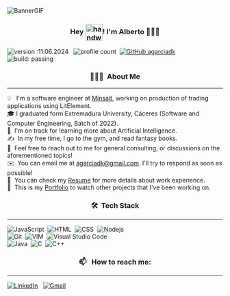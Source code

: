 ![BannerGIF](https://github.com/agarciadk/agarciadk/assets/4200145/e76b360e-0bdc-4ad4-8ca5-bb91ebccf09a)

<p align="center" width="300">
   <h3 align="center">Hey <img alt="handwavegif" src="https://user-images.githubusercontent.com/39513876/112366216-8cfe7400-8cfe-11eb-8116-7d3dbae20e97.gif" width="40" align="center"/>! I'm Alberto 👨🏻‍💻</h3>
</p>

![version :11.06.2024](https://img.shields.io/badge/version-11.06.2024-informational?style=for-the-badge) &nbsp;
![profile count](https://komarev.com/ghpvc/?username=agarciadk&color=red&style=for-the-badge)&nbsp;
[![GitHub agarciadk](https://img.shields.io/github/followers/agarciadk?label=follow&style=for-the-badge)](https://github.com/agarciadk)&nbsp;
![build: passing](https://img.shields.io/badge/build-passing-success?style=for-the-badge)

<p align="center" width="300">
    <h3 align="center">👨🏻‍💻 &nbsp;About Me</h3>
    <hr/>
</p>

💡 &nbsp; I'm a software engineer at [Minsait](https://www.minsait.com/es), working on production of trading applications using LitElement. \
🎓&nbsp;I graduated form Extremadura University, Cáceres (Software and Computer Engineering, Batch of 2022).\
🌱 &nbsp;I'm on track for learning more about Artificial Intelligence.\
✍️ &nbsp;In my free time, I go to the gym, and read fantasy books.\
💬 &nbsp;Feel free to reach out to me for general consulting, or discussions on the aforementioned topics!\
✉️ &nbsp;You can email me at agarciadk@gmail.com. I'll try to respond as soon as possible!\
📄 &nbsp;You can check my [Resume](https://drive.google.com/file/d/1Cs6zT0KJ_W-KAmU4BpHDt-iUJl8HcfmQ/view?usp=sharing) for more details about work experience.\
💼 &nbsp;This is my [Portfolio](https://portfolio-agarciadk.vercel.app) to watch other projects that I've been working on. 


<p align="center" width="300">
    <h3 align="center">🛠 &nbsp;Tech Stack</h3>
    <hr/>
</p>

![JavaScript](https://img.shields.io/badge/JavaScript-F7DF1E?style=for-the-badge&logo=javascript&logoColor=black)&nbsp;
![HTML](https://img.shields.io/badge/HTML5-E34F26?style=for-the-badge&logo=HTML5&logoColor=white)&nbsp;
![CSS](https://img.shields.io/badge/CSS-1572B6?style=for-the-badge&logo=CSS3&logoColor=white)&nbsp;
![Nodejs](https://img.shields.io/badge/Node.js-43853D?style=for-the-badge&logo=node.js&logoColor=white)&nbsp;\
![Git](https://img.shields.io/badge/GIT-E44C30?style=for-the-badge&logo=git&logoColor=white)&nbsp;
![VIM](https://img.shields.io/badge/VIM-%2311AB00.svg?&style=for-the-badge&logo=vim&logoColor=white)&nbsp;
![Visual Studio Code](https://img.shields.io/badge/Visual_Studio_Code-0078D4?style=for-the-badge&logo=visual%20studio%20code&logoColor=whit)&nbsp;\
![Java](https://img.shields.io/badge/Java-ED8B00?style=for-the-badge&logo=openjdk&logoColor=white)&nbsp;
![C](https://img.shields.io/badge/C-00599C?style=for-the-badge&logo=c&logoColor=white)&nbsp;
![C++](https://img.shields.io/badge/C%2B%2B-00599C?style=for-the-badge&logo=c%2B%2B&logoColor=white)&nbsp;

<p align="center" width="300">
    <h3 align="center">📫 &nbsp; How to reach me:</h3>
    <hr/>
</p>

<a href="https://www.linkedin.com/in/albertogarciadeparedes/"><img alt="LinkedIn" src="https://img.shields.io/badge/LinkedIn-0077B5?style=for-the-badge&logo=linkedin&logoColor=white"/></a> &nbsp;
<a href="mailto:agarciadk@gmail.com"><img alt="Gmail" src="https://img.shields.io/badge/Gmail-D14836?style=for-the-badge&logo=gmail&logoColor=white" /></a> &nbsp;
